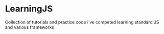 # LearningJS
Collection of tutorials and practice code i've competed learning standard JS and various frameworks
